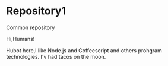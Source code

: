 # Repository1
Common repository

Hi,Humans!

Hubot here,I like Node.js and Coffeescript and others prohgram technologies.
I'v had tacos on the moon.
